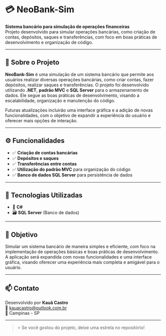 # 💳 NeoBank-Sim

**Sistema bancário para simulação de operações financeiras**  
Projeto desenvolvido para simular operações bancárias, como criação de contas, depósitos, saques e transferências, com foco em boas práticas de desenvolvimento e organização de código.

---

## 📌 Sobre o Projeto

**NeoBank-Sim** é uma simulação de um sistema bancário que permite aos usuários realizar diversas operações bancárias, como criar contas, fazer depósitos, realizar saques e transferências. O projeto foi desenvolvido utilizando **.NET**, **padrão MVC** e **SQL Server** para o armazenamento de dados. Ele segue as boas práticas de desenvolvimento, visando a escalabilidade, organização e manutenção do código.

Futuras atualizações incluirão uma interface gráfica e a adição de novas funcionalidades, com o objetivo de expandir a experiência do usuário e oferecer mais opções de interação.

---

## ⚙️ Funcionalidades

- ✅ **Criação de contas bancárias**
- ✅ **Depósitos e saques**
- ✅ **Transferências entre contas**
- ✅ **Utilização do padrão MVC** para organização do código
- ✅ **Banco de dados SQL Server** para persistência de dados

---

## 🚀 Tecnologias Utilizadas

- 🧠 **C#**
- 🗃️ **SQL Server** (Banco de dados)

---

## 🎯 Objetivo

Simular um sistema bancário de maneira simples e eficiente, com foco na implementação de operações básicas e boas práticas de desenvolvimento. A aplicação será expandida com novas funcionalidades e uma interface gráfica, visando oferecer uma experiência mais completa e amigável para o usuário.

---

## 📫 Contato

Desenvolvido por **Kauã Castro**  
📧 kauacastro@outlook.com.br  
📍 Campinas - SP

---

> ⭐ Se você gostou do projeto, deixe uma estrela no repositório!

